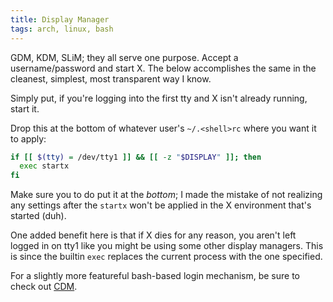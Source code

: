 ```yaml
---
title: Display Manager
tags: arch, linux, bash
---
```


GDM, KDM, SLiM; they all serve one purpose. Accept a username/password 
and start X. The below accomplishes the same in the cleanest, simplest, 
most transparent way I know.

Simply put, if you're logging into the first tty and X isn't already 
running, start it.

Drop this at the bottom of whatever user's `~/.<shell>rc` where you want 
it to apply:

```bash 
if [[ $(tty) = /dev/tty1 ]] && [[ -z "$DISPLAY" ]]; then
  exec startx
fi
```

Make sure you to do put it at the *bottom*; I made the mistake of not 
realizing any settings after the `startx` won't be applied in the X 
environment that's started (duh).

One added benefit here is that if X dies for any reason, you aren't left 
logged in on tty1 like you might be using some other display managers. 
This is since the builtin `exec` replaces the current process with the 
one specified.

For a slightly more featureful bash-based login mechanism, be sure to 
check out [CDM](http://wiki.archlinux.org/index.php/CDM).
